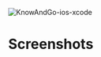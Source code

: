 ![KnowAndGo-ios-xcode](https://socialify.git.ci/Joseos123/KnowAndGo-ios-xcode/image?description=1&descriptionEditable=PROOF%20OF%20CONCEPT%20for%20innofest%202020%20idea.&font=Inter&language=1&owner=1&theme=Light)
<h1> Screenshots
